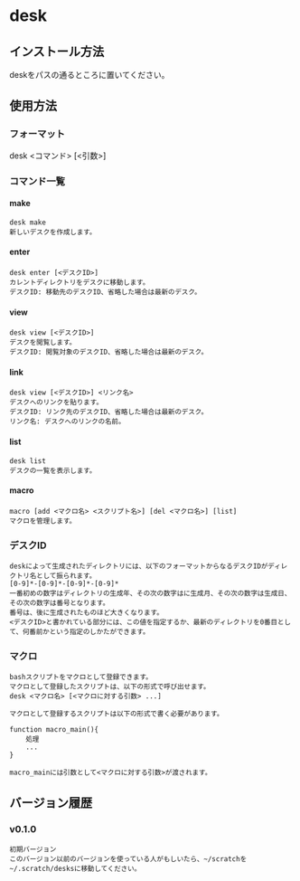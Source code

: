 # desk
## インストール方法
deskをパスの通るところに置いてください。

## 使用方法
### フォーマット
  desk <コマンド> [<引数>]  

### コマンド一覧

#### make
	desk make
	新しいデスクを作成します。  

#### enter
	desk enter [<デスクID>]
	カレントディレクトリをデスクに移動します。  
	デスクID: 移動先のデスクID、省略した場合は最新のデスク。

#### view
	desk view [<デスクID>]
	デスクを閲覧します。  
	デスクID: 閲覧対象のデスクID、省略した場合は最新のデスク。

#### link
	desk view [<デスクID>] <リンク名>
	デスクへのリンクを貼ります。  
	デスクID: リンク先のデスクID、省略した場合は最新のデスク。
	リンク名: デスクへのリンクの名前。

#### list
	desk list
	デスクの一覧を表示します。  

#### macro
	macro [add <マクロ名> <スクリプト名>] [del <マクロ名>] [list]
	マクロを管理します。 

### デスクID
	deskによって生成されたディレクトリには、以下のフォーマットからなるデスクIDがディレクトリ名として振られます。
	[0-9]*-[0-9]*-[0-9]*-[0-9]*
	一番初めの数字はディレクトリの生成年、その次の数字はに生成月、その次の数字は生成日、その次の数字は番号となります。
	番号は、後に生成されたものほど大きくなります。  
	<デスクID>と書かれている部分には、この値を指定するか、最新のディレクトリを0番目として、何番前かという指定のしかたができます。

### マクロ
	bashスクリプトをマクロとして登録できます。
	マクロとして登録したスクリプトは、以下の形式で呼び出せます。
	desk <マクロ名> [<マクロに対する引数> ...]

	マクロとして登録するスクリプトは以下の形式で書く必要があります。

	function macro_main(){
		処理
		...
	}

	macro_mainには引数として<マクロに対する引数>が渡されます。

## バージョン履歴
### v0.1.0
	初期バージョン  
	このバージョン以前のバージョンを使っている人がもしいたら、~/scratchを~/.scratch/desksに移動してください。  
